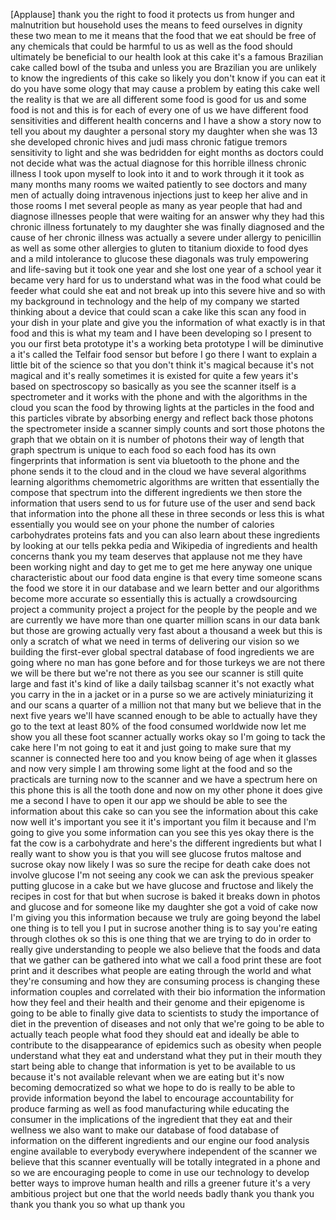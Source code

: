 
[Applause]
thank you the right to food it protects
us from hunger and malnutrition but
household uses the means to feed
ourselves in dignity these two mean to
me it means that the food that we eat
should be free of any chemicals that
could be harmful to us as well as the
food should ultimately be beneficial to
our health look at this cake it&#39;s a
famous Brazilian cake called bowl of the
tsuba and unless you are Brazilian you
are unlikely to know the ingredients of
this cake so likely you don&#39;t know if
you can eat it do you have some ology
that may cause a problem by eating this
cake well the reality is that we are all
different some food is good for us and
some food is not and this is for each of
every one of us we have different food
sensitivities and different health
concerns and I have a show a story now
to tell you about my daughter a personal
story my daughter when she was 13
she developed chronic hives and judi
mass chronic fatigue tremors sensitivity
to light and she was bedridden for eight
months as doctors could not decide what
was the actual diagnose for this
horrible illness chronic illness I took
upon myself to look into it and to work
through it it took as many months
many rooms we waited patiently to see
doctors and many men of actually doing
intravenous injections just to keep her
alive and in those rooms I met several
people as many as year people that had
and diagnose illnesses people that were
waiting for an answer why they had this
chronic illness
fortunately to my daughter she was
finally diagnosed and the cause of her
chronic illness was actually a severe
under allergy to penicillin as well as
some other allergies to gluten to
titanium dioxide to food dyes and a mild
intolerance to glucose these diagonals
was truly empowering and life-saving but
it took one year and she lost one year
of a school year it became very hard for
us to understand what was in the food
what could be feeder what could she eat
and not break up into this severe hive
and so with my background in technology
and the help of my company we started
thinking about a device that could scan
a cake like this scan any food in your
dish in your plate and give you the
information of what exactly is in that
food and this is what my team and I have
been developing so I present to you our
first beta prototype it&#39;s a working beta
prototype I will be diminutive a it&#39;s
called the Telfair food sensor but
before I go there I want to explain a
little bit of the science so that you
don&#39;t think it&#39;s magical because it&#39;s
not magical and it&#39;s really sometimes it
is existed for quite a few years it&#39;s
based on spectroscopy so basically as
you see the scanner itself is a
spectrometer and it works with the phone
and with the algorithms in the cloud you
scan the food by throwing lights at the
particles in the food and this particles
vibrate by absorbing energy and reflect
back those photons the spectrometer
inside a scanner simply counts and sort
those photons the graph that we obtain
on it is number of photons their way of
length
that graph spectrum is unique to each
food so each food has its own
fingerprints that information is sent
via bluetooth to the phone and the phone
sends it to the cloud and in the cloud
we have several algorithms learning
algorithms chemometric algorithms are
written that essentially the compose
that spectrum into the different
ingredients we then store the
information that users send to us for
future use of the user and send back
that information into the phone all
these in three seconds or less this is
what essentially you would see on your
phone the number of calories
carbohydrates proteins fats and you can
also learn about these ingredients by
looking at our tells pekka pedia and
Wikipedia of ingredients and health
concerns thank you my team deserves that
applause not me they have been working
night and day to get me to get me here
anyway one unique characteristic about
our food data engine is that every time
someone scans the food we store it in
our database and we learn better and our
algorithms become more accurate so
essentially this is actually a
crowdsourcing project a community
project a project for the people by the
people and we are currently we have more
than one quarter million scans in our
data bank but those are growing actually
very fast about a thousand a week but
this is only a scratch of what we need
in terms of delivering our vision so we
building the first-ever global spectral
database of food ingredients we are
going where no man has gone before
and for those turkeys we are not there
we will be there but we&#39;re not there as
you see our scanner is still quite large
and fast
it&#39;s kind of like a daily tailsbag
scanner it&#39;s not exactly what you carry
in the in a jacket or in a purse so we
are actively miniaturizing it and our
scans a quarter of a million not that
many but we believe that in the next
five years we&#39;ll have scanned enough to
be able to actually have they go to the
text at least 80% of the food consumed
worldwide now let me show you all these
foot scanner actually works okay so I&#39;m
going to tack the cake here I&#39;m not
going to eat it and just going to make
sure that my scanner is connected here
too and you know being of age when it
glasses and now very simple I am
throwing some light at the food and so
the practicals are turning now to the
scanner and we have a spectrum here on
this phone this is all the tooth done
and now on my other phone it does give
me a second I have to open it our app we
should be able to see the information
about this cake so can you see the
information about this cake now
well it&#39;s important you see it it&#39;s
important you film it because and I&#39;m
going to give you some information can
you see this
yes okay there is the fat the cow is a
carbohydrate and here&#39;s the different
ingredients but what I really want to
show you is that you will see glucose
frutos maltose and sucrose
okay now likely I was so sure the recipe
for death cake does not involve glucose
I&#39;m not seeing any cook we can ask the
previous speaker putting glucose in a
cake but we have glucose and fructose
and likely the recipes in cost for that
but when sucrose is baked it breaks down
in photos and glucose and for someone
like my daughter she got a void of cake
now I&#39;m giving you this information
because we truly are going beyond the
label one thing is to tell you I put in
sucrose another thing is to say you&#39;re
eating through clothes ok so this is one
thing that we are trying to do in order
to really give understanding to people
we also believe that the foods and data
that we gather can be gathered into what
we call a food print these are foot
print and it describes what people are
eating through the world and what
they&#39;re consuming and how they are
consuming process is changing these
information couples and correlated with
their bio information the information
how they feel and their health and their
genome and their epigenome is going to
be able to finally give data to
scientists to study the importance of
diet in the prevention of diseases and
not only that we&#39;re going to be able to
actually teach people what food they
should eat and ideally be able to
contribute to the disappearance of
epidemics such as obesity when people
understand what they eat and understand
what they put in their mouth they start
being able to change that information is
yet to be available to us because it&#39;s
not available relevant when we are
eating but it&#39;s now becoming
democratized so what we hope to do is
really to be able to provide information
beyond the label to encourage
accountability for produce farming as
well as food manufacturing while
educating the consumer in the
implications of the ingredient that they
eat and their wellness we also want to
make our database of food database of
information on the different ingredients
and our engine our food analysis engine
available to everybody everywhere
independent of the scanner we believe
that this scanner eventually will be
totally integrated in a phone and so we
are encouraging people to come in use
our technology to develop better ways to
improve human health and rills a greener
future it&#39;s a very ambitious project but
one that the world needs badly thank you
thank you thank you thank you so what up
thank you
